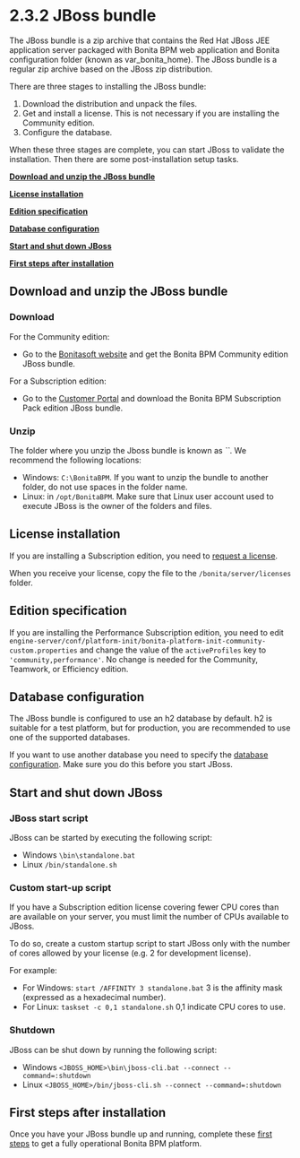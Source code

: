 # 2.3.2 JBoss bundle

The JBoss bundle is a zip archive that contains the Red Hat JBoss JEE application server packaged with Bonita BPM web application and Bonita configuration folder (known as var\_bonita\_home). 
The JBoss bundle is a regular zip archive based on the JBoss zip distribution.

There are three stages to installing the JBoss bundle:

1. Download the distribution and unpack the files.
2. Get and install a license. This is not necessary if you are installing the Community edition.
3. Configure the database.

When these three stages are complete, you can start JBoss to validate the installation. Then there are some post-installation setup tasks.

**[Download and unzip the JBoss bundle](#download_unzip)**

**[License installation](#license)**

**[Edition specification](#edition)**

**[Database configuration](#db)**

**[Start and shut down JBoss](#start_stop)**

**[First steps after installation](#postinstall)**

## Download and unzip the JBoss bundle

### Download

For the Community edition:

* Go to the [Bonitasoft website](http://www.bonitasoft.com/how-we-do-it/downloads) and get the Bonita BPM Community edition JBoss bundle.

For a Subscription edition:

* Go to the [Customer Portal](https://customer.bonitasoft.com/download/request) and download the Bonita BPM Subscription Pack edition JBoss bundle.

### Unzip

The folder where you unzip the Jboss bundle is known as _``_. We recommend the following locations: 

* Windows: `C:\BonitaBPM`. If you want to unzip the bundle to another folder, do not use spaces in the folder name. 
* Linux: in `/opt/BonitaBPM`. Make sure that Linux user account used to execute JBoss is the owner of the folders and files.

## License installation

If you are installing a Subscription edition, you need to [request a license](licenses.md).

When you receive your license, copy the file to the `/bonita/server/licenses` folder.

## Edition specification

If you are installing the Performance Subscription edition, 
you need to edit `engine-server/conf/platform-init/bonita-platform-init-community-custom.properties`
and change the value of the `activeProfiles` key to `'community,performance'`. No change is needed for the Community, Teamwork, or Efficiency edition.

## Database configuration

The JBoss bundle is configured to use an h2 database by default. h2 is suitable for a test platform, but for production, you are recommended to use one of the supported databases.

If you want to use another database you need to specify the [database configuration](database-configuration.md). Make sure you do this before you start JBoss.

## Start and shut down JBoss

### JBoss start script

JBoss can be started by executing the following script:

* Windows `\bin\standalone.bat`
* Linux `/bin/standalone.sh`

### Custom start-up script

If you have a Subscription edition license covering fewer CPU cores than are available on your server, you must limit the number of CPUs available to JBoss.

To do so, create a custom startup script to start JBoss only with the number of cores allowed by your license (e.g. 2 for development license).

For example: 

* For Windows: `start /AFFINITY 3 standalone.bat` 3 is the affinity mask (expressed as a hexadecimal number).
* For Linux: `taskset -c 0,1 standalone.sh` 0,1 indicate CPU cores to use. 

### Shutdown

JBoss can be shut down by running the following script:

* Windows `<JBOSS_HOME>\bin\jboss-cli.bat --connect --command=:shutdown`
* Linux `<JBOSS_HOME>/bin/jboss-cli.sh --connect --command=:shutdown`

## First steps after installation

Once you have your JBoss bundle up and running, complete these [first steps](first-steps-after-setup.md) to get a fully operational Bonita BPM platform.
